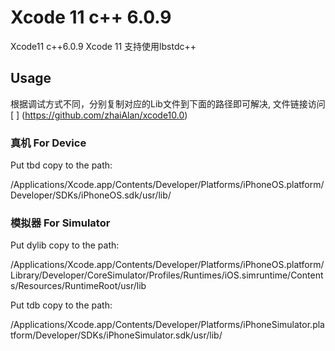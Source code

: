 # Xcode 11 c++ 6.0.9
Xcode11 c++6.0.9 
Xcode 11 支持使用lbstdc++


## Usage
根据调试方式不同，分别复制对应的Lib文件到下面的路径即可解决,
文件链接访问 [ ] (https://github.com/zhaiAlan/xcode10.0)

###  真机 For Device
Put tbd copy to the path:

/Applications/Xcode.app/Contents/Developer/Platforms/iPhoneOS.platform/Developer/SDKs/iPhoneOS.sdk/usr/lib/

### 模拟器 For Simulator
Put dylib copy to the path:

/Applications/Xcode.app/Contents/Developer/Platforms/iPhoneOS.platform/Library/Developer/CoreSimulator/Profiles/Runtimes/iOS.simruntime/Contents/Resources/RuntimeRoot/usr/lib

Put tdb copy to the path:

/Applications/Xcode.app/Contents/Developer/Platforms/iPhoneSimulator.platform/Developer/SDKs/iPhoneSimulator.sdk/usr/lib/


